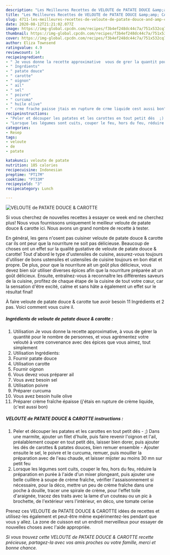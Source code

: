 ```yaml
---
description: "Les Meilleures Recettes de VELOUTE de PATATE DOUCE &amp;amp; CAROTTE"
title: "Les Meilleures Recettes de VELOUTE de PATATE DOUCE &amp;amp; CAROTTE"
slug: 4711-les-meilleures-recettes-de-veloute-de-patate-douce-and-amp-carotte
date: 2020-08-12T21:21:02.077Z
image: https://img-global.cpcdn.com/recipes/f3b4ef248dc44c7a/751x532cq70/veloute-de-patate-douce-carotte-photo-principale-de-la-recette.jpg
thumbnail: https://img-global.cpcdn.com/recipes/f3b4ef248dc44c7a/751x532cq70/veloute-de-patate-douce-carotte-photo-principale-de-la-recette.jpg
cover: https://img-global.cpcdn.com/recipes/f3b4ef248dc44c7a/751x532cq70/veloute-de-patate-douce-carotte-photo-principale-de-la-recette.jpg
author: Eliza Townsend
ratingvalue: 4.9
reviewcount: 14
recipeingredient:
- " Je vous donne la recette approximative  vous de grer la quantit pour le nombre de personnes et vous agrmentez votre velout  votre convenance avec des pices que vous aimez tout simplement"
- " Ingrdients"
- " patate douce"
- " carotte"
- " oignon"
- " ail"
- " sel"
- " poivre"
- " curcuma"
- " huile olive"
- " crme frache paisse jtais en rupture de crme liquide cest aussi bon"
recipeinstructions:
- "Peler et découper les patates et les carottes en tout petit dés  ;) Dans une marmite, ajouter un filet d&#39;huile, puis faire revenir l&#39;oignon et l&#39;ail, préalablement couper en tout petit dés, laisser bien dorer, puis ajouter les dés de carottes &amp; patates douces, bien remuer ensemble  Ajouter ensuite le sel, le poivre et le curcuma, remuer, puis mouiller la préparation avec de l&#39;eau chaude, et laisser mijoter au moins 30 mn sur petit feu"
- "Lorsque les légumes sont cuits, couper le feu, hors du feu, réduire la préparation en purée à l&#39;aide d&#39;un mixer plongeant, puis ajouter une belle cuillère à soupe de crème fraîche, vérifier l&#39;assaisonnement si nécessaire, pour la déco, mettre un peu de crème fraîche dans une poche à douille, tracer une spirale de crème, pour l&#39;effet toile d&#39;araignée, tracez des traits avec la lame d&#39;un couteau ou un pic à brochette, de l&#39;extérieur vers l&#39;intérieur, en déco, une tomate cerise"
categories:
- Resep
tags:
- veloute
- de
- patate

katakunci: veloute de patate 
nutrition: 185 calories
recipecuisine: Indonesian
preptime: "PT17M"
cooktime: "PT33M"
recipeyield: "3"
recipecategory: Lunch

---
```



![VELOUTE de PATATE DOUCE &amp; CAROTTE](https://img-global.cpcdn.com/recipes/f3b4ef248dc44c7a/751x532cq70/veloute-de-patate-douce-carotte-photo-principale-de-la-recette.jpg)

Si vous cherchez de nouvelles recettes à essayer ce week end ne cherchez plus! Nous vous fournissons uniquement le meilleur veloute de patate douce &amp; carotte ici. Nous avons un grand nombre de recette à tester.

En général, les gens n'osent pas cuisiner veloute de patate douce &amp; carotte car ils ont peur que la nourriture ne soit pas délicieuse. Beaucoup de choses ont un effet sur la qualité gustative de veloute de patate douce &amp; carotte! Tout d'abord le type d'ustensiles de cuisine, assurez-vous toujours d'utiliser de bons ustensiles et ustensiles de cuisine toujours en bon état et propre. De plus, pour que la nourriture ait un goût plus délicieux, vous devez bien sûr utiliser diverses épices afin que la nourriture préparée ait un goût délicieux. Ensuite, entraînez-vous à reconnaître les différentes saveurs de la cuisine, profitez de chaque étape de la cuisine de tout votre cœur, car la sensation d'être excité, calme et sans hâte a également un effet sur le résultat final!

<!--inarticleads1-->

À faire veloute de patate douce &amp; carotte tue avoir besoin 11 Ingrédients et 2 pas. Voici comment vous cuire il.

##### Ingrédients de veloute de patate douce &amp; carotte :

1. Utilisation  Je vous donne la recette approximative, à vous de gérer la quantité pour le nombre de personnes, et vous agrémentez votre velouté à votre convenance avec des épices que vous aimez, tout simplement
1. Utilisation  Ingrédients:
1. Fournir  patate douce
1. Utilisation  carotte
1. Fournir  oignon
1. Vous devez vous préparer  ail
1. Vous avez besoin  sel
1. Utilisation  poivre
1. Préparer  curcuma
1. Vous avez besoin  huile olive
1. Préparer  crème fraîche épaisse (j&#39;étais en rupture de crème liquide, (c&#39;est aussi bon)




<!--inarticleads2-->

##### VELOUTE de PATATE DOUCE &amp; CAROTTE instructions :

1. Peler et découper les patates et les carottes en tout petit dés  - ;) Dans une marmite, ajouter un filet d&#39;huile, puis faire revenir l&#39;oignon et l&#39;ail, préalablement couper en tout petit dés, laisser bien dorer, puis ajouter les dés de carottes &amp; patates douces, bien remuer ensemble  - Ajouter ensuite le sel, le poivre et le curcuma, remuer, puis mouiller la préparation avec de l&#39;eau chaude, et laisser mijoter au moins 30 mn sur petit feu
1. Lorsque les légumes sont cuits, couper le feu, hors du feu, réduire la préparation en purée à l&#39;aide d&#39;un mixer plongeant, puis ajouter une belle cuillère à soupe de crème fraîche, vérifier l&#39;assaisonnement si nécessaire, pour la déco, mettre un peu de crème fraîche dans une poche à douille, tracer une spirale de crème, pour l&#39;effet toile d&#39;araignée, tracez des traits avec la lame d&#39;un couteau ou un pic à brochette, de l&#39;extérieur vers l&#39;intérieur, en déco, une tomate cerise




<!--inarticleads1-->

<p>
Prenez ces VELOUTE de PATATE DOUCE &amp; CAROTTE idées de recettes et utilisez-les également et peut-être même expérimentez-les pendant que vous y allez. La zone de cuisson est un endroit merveilleux pour essayer de nouvelles choses avec l'aide appropriée.
</p>

<p>
<i>Si vous trouvez cette VELOUTE de PATATE DOUCE &amp; CAROTTE recette précieuse, partagez-la avec vos amis proches ou votre famille, merci et bonne chance.</i>
</p>
